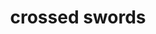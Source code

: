 ---
layout: smileys&emotion
title: crossed swords
emoji: crossed_swords
permalink: ⚔.html
image: assets/img/3moji/crossed_swords.png
---